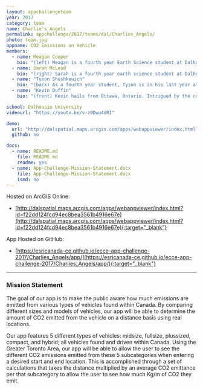 ```yaml
---
layout: appchallengeteam
year: 2017
category: team
name: Charlie's Angels
permalink: appchallenge/2017/teams/dal/Charlies_Angels/
photo: team.jpg
appname: CO2 Emissions on Vehicle
members:
  - name: Meagan Cooper
    bio: "(left) Meagan is a fourth year Earth Science student at Dalhousie and hopes to continue her academic career at Dal Med next fall. Her hobbies include pina coladas and getting caught in the rain. Her favourite part of the app challenge has been getting to know her teammates, with nobody being the clear favourite yet. Meagan hates walking on the beach, but loves the sand between her toes, resulting in a quite frustrating search for adequate sand within her hometown. She also has a severe allergy to the computer screen and keyboard. Favourite movie is Charlie’s Angels."
  - name: Sarah McLeod
    bio: "(right) Sarah is a fourth year earth science student at Dalhousie University who has a strong interest in GIS. Along with her earth science degree Sarah has perused a certification in GIS. In the process of completing this certification Sarah has participated in a number of Esri-based courses including an advanced research project. Sarah is looking forward to getting to know her team members and working with them to learn about the app making process. Her life goal is to be the next Vanna White through her keen interests in spelling, sparkly dresses, and Pat Sajak. Her favourite movie is Charlie’s Angels."
  - name: "Tyson Shushkewich"
    bio: "(back) As a fourth year student, Tyson is in his last year at Dalhousie. Tyson hails from the lonely prairie grassland province of Alberta but wanted to see seagulls, so he enrolled at Dalhousie University. Completing a project for his last required course for the GIS certificate, Tyson is excited to apply his trade to the ECCE App Challenge. His hobbies include baseball, sleeping, learning, listening, and long periods of self reflection whilst hurling stones at nearby lakes. Tyson’s lifetime career goal is to be the next David Attenborough. His favourite movie is Charlie’s Angels."
  - name: "Kevin Duffin"
    bio: "(front) Kevin hails from Ottawa, Ontario. Intrigued by the coast, Kevin enrolled at Dalhousie University and has not looked back over the past four years. He is set to graduate this upcoming fall after completing some pesky field school courses that have evaded him over the past few summers. Kevin has had a severe love for GIS and has enjoyed working on the App Challenge with his fellow teammates. Kevin enjoys long walks on the beaches, listening to conch shells, and listening to Mariah Carey Christmas Albums (ask him and he will sing a few bars). His favourite movie was Wild Hogs, but it is now Charlie’s Angels."

school: Dalhousie University
videourl: "https://youtu.be/v-z9Dwu4dRI"

demo:
  url: "http://dalspatial.maps.arcgis.com/apps/webappviewer/index.html?id=f22dd124fcd94ec8bea3561b4916e67e"
  github: no

docs:
  - name: README.md
    file: README.md
    readme: yes
  - name: App-Challenge-Mission-Statement.docx
    file: App-Challenge-Mission-Statement.docx
    ismd: no
---
```


Hosted on ArcGIS Online:
- [http://dalspatial.maps.arcgis.com/apps/webappviewer/index.html?id=f22dd124fcd94ec8bea3561b4916e67e](http://dalspatial.maps.arcgis.com/apps/webappviewer/index.html?id=f22dd124fcd94ec8bea3561b4916e67e){:target="_blank"}

App Hosted on GitHub:
- [https://esricanada-ce.github.io/ecce-app-challenge-2017/Charlies_Angels/app/](https://esricanada-ce.github.io/ecce-app-challenge-2017/Charlies_Angels/app/){:target="_blank"}

***

### Mission Statement

The goal of our app is to make the public aware how much emissions are emitted from various types of vehicles found within Canada. By comparing different sizes and models of vehicles, our app will be able to determine the amount of CO2 emitted from the vehicle on a distance basis using real locations.

Our app features 5 different types of vehicles: midsize, fullsize, plussized, compact, and hybrid; all vehicles found and driven within Canada. Using the Greater Toronto Area, our app will be able to allow the user to see the different CO2 emissions emitted from these 5 subcategories when entering a desired start and end location. This is accomplished through a set of calculations that takes the distance multiplied by an average CO2 emittance per that subcategory to allow the user to see how much Kg/m of CO2 they emit.
